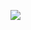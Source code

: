 <a target='_blank' title='ImageShack - Image And Video Hosting' href='http://imageshack.us/photo/my-images/833/2y4b.png/'><img src='http://img833.imageshack.us/img833/5426/2y4b.png' border='0'/></a>
